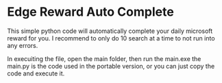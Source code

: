 # Edge Reward Auto Complete
 This simple python code will automatically complete your daily microsoft reward for you.
 I recommend to only do 10 search at a time to not run into any errors.

In execuiting the file, open the main folder, then run the main.exe
the main.py is the code used in the portable version, or you can just copy the code and execute it.
